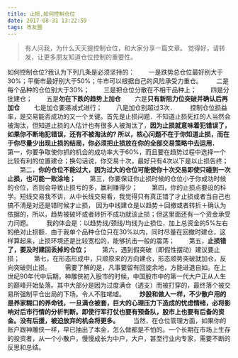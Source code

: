```yaml
---
title: 止损,如何控制仓位
date: 2017-08-31 13:22:59
tags: 币友圈
---
```


>有人问我，为什么天天提控制仓位，和大家分享一篇文章。 
觉得好，请转发，让更多朋友知道仓位控制的重要性。 

如何控制仓位?我认为下列几条是必须坚持的：
　　一是跌势总仓位最好别大于30%；平衡市最好别大于50%；牛市可以根据自己的风险承受力重仓。
　　二是每个品种的仓位别大于30%；
　　三是把仓位分散在不相干品种上；
　　四是分批建仓；
　　五是**勿在下跌的趋势上加仓**
　　六是**只有新阻力位突破并确认后再加仓**
　　七是加仓要递减式进行；
　　八是加仓别超过3次．
　　控制仓位损益率，是交易能否成功的又一个关键。首先是止损问题．不知道止损死扛的人当然会被淘汰，但知道止损的人估计也有很多人被淘汰了，**因为止损就意味着犯错误了，如果你不断地犯错误，还有不被淘汰的? 所以，核心问题不在于你知道止损，而在于你尽量少出现止损的结局，你必须把止损放在你的全部交易策略中去运用．**
　　第一，你要争取使你抓的机会的成功率大于60%，而且要在趋势过程中选择一个比较有利的位置建仓；换句话说，你交易十次，最好只有4次以下是以止损告终；
　　第二，**你的仓位不能过大，因为过大的仓位可能使你十次交易即使只碰到一次止损，也可能一败涂地；**
　　第三，你要保证你止损时候的仓位小于你成功时候的仓位，否则会导致止损亏的多，赢利赚得少；
　　第四，你的止损点要设的科学。短线交易我不讲，从中长线交易看，我觉得只有真正错了才止损或者当自己也搞不清是对还是错时候才止损， 因为中线建仓是以趋势＋回撤或者转折＋确认为依据的，所以，趋势被破坏或者转折不成功就该止损；但这里面还有一个资金承受力问题。
　　我的体会是：以趋势线/颈线/均线为止损位，加上总资金的5%左右的绝对止损额．由于我单个品种仓位只在30%以内，同时尽量在回撤时建仓，这样算起来，止损环境还是比较宽松的，能够抗击一般的震荡；
　　第五，**止损错了，要及时建回丢掉的仓位；**
　　第六，遇到假突破（即假性摆动）建议要止损；
　　第七，在形态形成中，只顺原来的方向建仓，形态顺势突破就加仓，反向突破则止损。
　　需要了解的是，凡事要留有回旋余地，方能进退自如。在上世纪90年代中后期，神雕侠初入股市的时候，中国股市中的第一代大户正从人生的巅峰开始坠落。其中大部分是因为过度满仓（透支）而被打穿的，最终落个被交易所强制平仓出局的下场。令人不胜唏嘘。
　　**炒股和做人一样，不少散户用的是养家糊口的养命钱，一旦满仓被套，巨大的心理压力下造成的忧虑情绪，必将影响对后市行情的分析判断。即使行军打仗也要有预备队，股市上也要有后备的资金。没有后援，被迫放弃的机会将更多。**
　　当然，在仓位管理方面，如果你的账户跟神雕侠一样，早已抽出了本金，怎么做都是不怕的。一个长期在市场上生存的投资者，从一个小散户，慢慢成长为中户，大户，甚至行业内专家，需要不断的反思和总结。
